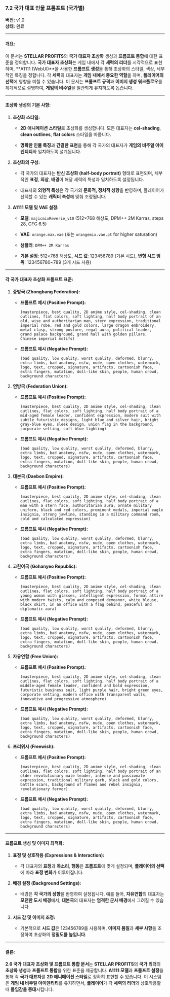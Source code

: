 ### **7.2 국가 대표 인물 프롬프트 (국가별)**

**버전:** v1.0  
**상태:** 완료

---

#### **개요:**

이 문서는 **STELLAR PROFITS**의 **국가 대표자 초상화** 생성과 **프롬프트 통합**에 대한 표준을 정의합니다. **국가 대표자 초상화**는 게임 내에서 각 **세력의 리더**를 시각적으로 표현하며, **A1111 (WebUI)**을 사용한 **프롬프트 생성**을 통해 초상화의 스타일, 색상, 세부적인 특징을 정합니다. 각 **세력**의 대표자는 **게임 내에서 중요한 역할**을 하며, **플레이어의 선택**에 영향을 미칠 수 있습니다. 이 문서는 **프롬프트 규격**과 **이미지 생성 워크플로우**를 체계적으로 설명하여, **게임의 비주얼**을 일관되게 유지하도록 돕습니다.

---

#### **초상화 생성의 기본 사항:**

1. **초상화 스타일:**
    
    - **2D 애니메이션 스타일**로 초상화를 생성합니다. 모든 대표자는 **cel-shading**, **clean outlines**, **flat colors** 스타일을 따릅니다.
        
    - **명확한 인물 특징**과 **간결한 표현**을 통해 각 국가의 대표자가 **게임의 비주얼 아이덴티티**와 일치하도록 설계됩니다.
        
2. **초상화의 구성:**
    
    - 각 국가의 대표자는 **반신 초상화 (half-body portrait)** 형태로 표현되며, 세부적인 **표정**, **의상**, **배경**이 해당 세력의 특성과 일치하도록 설정됩니다.
        
    - 대표자의 **외형적 특성**은 각 국가의 **문화적, 정치적 성향**을 반영하며, 플레이어가 선택할 수 있는 **캐릭터 속성**에 맞춰 조정됩니다.
        
3. **A1111 모델 및 VAE 설정:**
    
    - **모델**: `majicmixReverie_v10` (512×768 해상도, DPM++ 2M Karras, steps 28, CFG 6.5)
        
    - **VAE**: `orange.max.vae` (또는 `orangemix.vae.pt` for higher saturation)
        
    - **샘플러**: `DPM++ 2M Karras`
        
    - **기본 설정**: 512×768 해상도, **시드 값**: 123456789 (기본 시드), **변형 시드 범위**: 123456780~789 (3개 시드 사용)
        

---

#### **각 국가 대표자 초상화 프롬프트 표준:**

1. **중방국 (Zhongbang Federation):**
    
    - **프롬프트 예시 (Positive Prompt):**
        
        `(masterpiece, best quality, 2D anime style, cel-shading, clean outlines, flat colors, soft lighting, half body portrait of an old, wise and authoritarian man, stern expression, traditional imperial robe, red and gold colors, large dragon embroidery, metal clasp, strong posture, regal aura, political leader, grand palace background, grand hall with golden pillars, Chinese imperial motifs)`
        
    - **프롬프트 예시 (Negative Prompt):**
        
        `(bad quality, low quality, worst quality, deformed, blurry, extra limbs, bad anatomy, nsfw, nude, open clothes, watermark, logo, text, cropped, signature, artifacts, cartoonish face, extra fingers, mutation, doll-like skin, people, human crowd, background characters)`
        
2. **연방국 (Federation Union):**
    
    - **프롬프트 예시 (Positive Prompt):**
        
        `(masterpiece, best quality, 2D anime style, cel-shading, clean outlines, flat colors, soft lighting, half body portrait of a mid-aged female leader, confident expression, modern suit with subtle futuristic designs, light blue and silver hair, bright gray-blue eyes, sleek design, union flag in the background, corporate setting, soft blue lighting)`
        
    - **프롬프트 예시 (Negative Prompt):**
        
        `(bad quality, low quality, worst quality, deformed, blurry, extra limbs, bad anatomy, nsfw, nude, open clothes, watermark, logo, text, cropped, signature, artifacts, cartoonish face, extra fingers, mutation, doll-like skin, people, human crowd, background characters)`
        
3. **대본국 (Daebon Empire):**
    
    - **프롬프트 예시 (Positive Prompt):**
        
        `(masterpiece, best quality, 2D anime style, cel-shading, clean outlines, flat colors, soft lighting, half body portrait of a man with a stern face, authoritarian aura, ornate military uniform, black and red colors, prominent medals, imperial eagle insignia, strong jawline, standing in a military command room, cold and calculated expression)`
        
    - **프롬프트 예시 (Negative Prompt):**
        
        `(bad quality, low quality, worst quality, deformed, blurry, extra limbs, bad anatomy, nsfw, nude, open clothes, watermark, logo, text, cropped, signature, artifacts, cartoonish face, extra fingers, mutation, doll-like skin, people, human crowd, background characters)`
        
4. **고한여국 (Gohanyeo Republic):**
    
    - **프롬프트 예시 (Positive Prompt):**
        
        `(masterpiece, best quality, 2D anime style, cel-shading, clean outlines, flat colors, soft lighting, half body portrait of a young woman with glasses, intelligent expression, formal attire with modern twists, calm and composed demeanor, white blouse, black skirt, in an office with a flag behind, peaceful and diplomatic aura)`
        
    - **프롬프트 예시 (Negative Prompt):**
        
        `(bad quality, low quality, worst quality, deformed, blurry, extra limbs, bad anatomy, nsfw, nude, open clothes, watermark, logo, text, cropped, signature, artifacts, cartoonish face, extra fingers, mutation, doll-like skin, people, human crowd, background characters)`
        
5. **자유연합 (Free Union):**
    
    - **프롬프트 예시 (Positive Prompt):**
        
        `(masterpiece, best quality, 2D anime style, cel-shading, clean outlines, flat colors, soft lighting, half body portrait of a middle-aged female leader, confident and bold expression, futuristic business suit, light purple hair, bright green eyes, corporate setting, modern office with transparent walls, innovative and progressive atmosphere)`
        
    - **프롬프트 예시 (Negative Prompt):**
        
        `(bad quality, low quality, worst quality, deformed, blurry, extra limbs, bad anatomy, nsfw, nude, open clothes, watermark, logo, text, cropped, signature, artifacts, cartoonish face, extra fingers, mutation, doll-like skin, people, human crowd, background characters)`
        
6. **프리위시 (Freewish):**
    
    - **프롬프트 예시 (Positive Prompt):**
        
        `(masterpiece, best quality, 2D anime style, cel-shading, clean outlines, flat colors, soft lighting, half body portrait of an older revolutionary male leader, intense and passionate expression, traditional military garb, black and gold colors, battle scars, background of flames and rebel insignia, revolutionary fervor)`
        
    - **프롬프트 예시 (Negative Prompt):**
        
        `(bad quality, low quality, worst quality, deformed, blurry, extra limbs, bad anatomy, nsfw, nude, open clothes, watermark, logo, text, cropped, signature, artifacts, cartoonish face, extra fingers, mutation, doll-like skin, people, human crowd, background characters)`
        

---

#### **프롬프트 생성 및 이미지 최적화:**

1. **표정 및 상호작용 (Expressions & Interaction):**
    
    - 각 대표자의 **표정**과 **목소리**, **행동**은 **프롬프트**에 맞게 설정되며, **플레이어의 선택**에 따라 **표정 변화**가 이루어집니다.
        
2. **배경 설정 (Background Settings):**
    
    - 배경은 **각 국가의 성향**을 반영하여 설정됩니다. 예를 들어, **자유연합**의 대표자는 **모던한 도시 배경**에서, **대본국**의 대표자는 **엄격한 군사 배경**에서 그려질 수 있습니다.
        
3. **시드 값 및 이미지 조정:**
    
    - 기본적으로 **시드 값**은 123456789를 사용하며, **이미지 품질**과 **세부 사항**을 조정하여 초상화의 **정밀도를 높입니다**.
        

---

#### **결론:**

**2.6 국가 대표자 초상화 및 프롬프트 통합 문서**는 **STELLAR PROFITS**의 **국가 리더**의 **초상화 생성**과 **프롬프트 통합**을 위한 표준을 제공합니다. **A1111 모델**과 **프롬프트 설정**을 통해 각 **국가 대표자**를 **2D 애니메이션 스타일**로 정확히 표현할 수 있습니다. 이 시스템은 **게임 내 비주얼 아이덴티티**를 유지하면서, **플레이어**가 각 **세력의 리더**와 상호작용할 때 **몰입감을 증대**시킵니다.